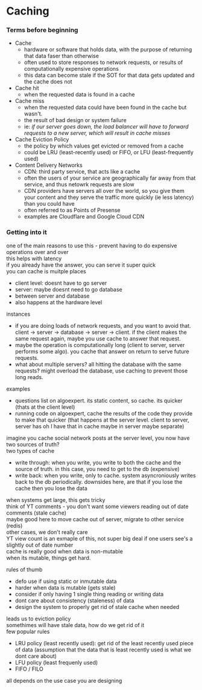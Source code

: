 # Caching

### Terms before beginning
- Cache
  - hardware or software that holds data, with the purpose of returning that data faser than otherwise
  - often used to store responses to network requests, or results of computationally expensive operations
  - this data can become stale if the SOT for that data gets updated and the cache does not
- Cache hit
  - when the requested data is found in a cache
- Cache miss
  - when the requested data could have been found in the cache but wasn't.
  - the result of bad design or system failure
  - ie: *if our server goes down, the load balancer will have to forward requests to a new server, which will result in cache misses*
- Cache Eviction Policy
  - the policy by which values get evicted or removed from a cache
  - could be LRU (least-recently used) or FIFO, or LFU (least-frequently used)
- Content Delivery Networks
  - CDN: third party service, that acts like a cache
  - often the users of your service are geographically far away from that service, and thus netowrk requests are slow
  - CDN providers have servers all over the world, so you give them your content and they serve the traffic more quickly (ie less latency) than you could have
  - often referred to as Points of Presense
  - examples are Cloudflare and Google Cloud CDN


### Getting into it
one of the main reasons to use this - prevent having to do expensive operations over and over \
this helps with latency \
if you already have the answer, you can serve it super quick \
you can cache is muitple places
- client level: doesnt have to go server
- server: maybe doesnt need to go database
- between server and database
- also happens at the hardware level

instances
- if you are doing loads of network requests, and you want to avoid that. client -> server -> database -> server -> client. if the client makes the same request again, maybe you use cache to answer that request.
- maybe the operation is computationally long (client to server, server performs some algo). you cache that answer on return to serve future requests.
- what about multiple servers? all hitting the database with the same requests? might overload the database, use caching to prevent those long reads.

examples
- questions list on algoexpert. its static content, so cache. its quicker (thats at the client level)
- running code on algoexpert, cache the results of the code they provide to make that quicker (that happens at the server level. client to server, server has oh I have that in cache maybe in server maybe separate)

imagine you cache social network posts at the server level, you now have two sources of truth? \
two types of cache
- write through: when you write, you write to both the cache and the source of truth. in this case, you need to get to the db (expensive)
- write back: when you write, only to cache. system asyncroniously writes back to the db periodically. downsides here, are that if you lose the cache then you lose the data

when systems get large, this gets tricky \
think of YT comments - you don't want some viewers reading out of date comments (stale cache) \
maybe good here to move cache out of server, migrate to other service (redis) \
other cases, we don't really care \
YT view count is an exmaple of this, not super big deal if one users see's a slightly out of date number \
cache is really good when data is non-mutable \
when its mutable, things get hard. 

rules of thumb
- defo use if using static or inmutable data
- harder when data is mutable (gets stale)
- consider if only having 1 single thing reading or writing data
- dont care about consistency (staleness) of data
- design the system to properly get rid of stale cache when needed

leads us to eviction policy \
somethimes will have stale data, how do we get rid of it \
few popular rules
- LRU policy (least recently used): get rid of the least recently used piece of data (assumption that the data that is least recently used is what we dont care about)
- LFU policy (least frequenly used)
- FIFO / FILO

all depends on the use case you are designing

